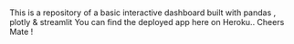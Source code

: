 #
This is a repository of a basic interactive dashboard built with pandas , plotly & streamlit
You can find the deployed app here on Heroku..
Cheers Mate !  